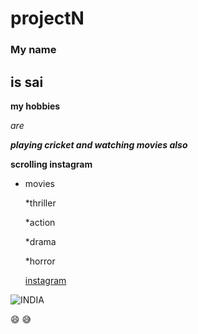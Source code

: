 # projectN
### My name
## is sai

 
**my hobbies**

*are*

***playing cricket and watching movies also***

**scrolling instagram**

* movies

  *thriller
  
  *action
  
  *drama
  
  *horror
  
  [instagram](https://www.instagram.com/)
  
 ![INDIA](https://images.news18.com/ibnlive/uploads/2021/08/national-flag-16289133273x2.jpg?impolicy=website&width=510&height=356)


:smile:
:sweat_smile:


